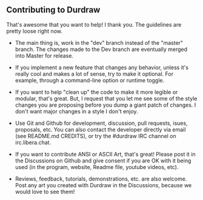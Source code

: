 ## Contributing to Durdraw

That's awesome that you want to help! I thank you. The guidelines are pretty loose right now.

* The main thing is, work in the "dev" branch instead of the "master" branch. The changes made to the Dev branch are eventually merged into Master for release.

* If you implement a new feature that changes any behavior, unless it's really cool and makes a lot of sense, try to make it optional. For example, through a command-line option or runtime toggle. 

* If you want to help "clean up" the code to make it more legible or modular, that's great. But, I request that you let me see some of the style changes you are proposing before you dump a giant patch of changes. I don't want major changes in a style I don't enjoy.

* Use Git and Github for development, discussion, pull requests, isues, proposals, etc. You can also contact the developer directly via email (see README.md CREDITS), or try the #durdraw IRC channel on irc.libera.chat.

* If you want to contribute ANSI or ASCII Art, that's great! Please post it in the Discussions on Github and give consent if you are OK with it being used (in the program, website, Readme file, youtube videos, etc).

* Reviews, feedback, tutorials, demonstrations, etc. are also welcome. Post any art you created with Durdraw in the Discussions, because we would love to see them!
 
